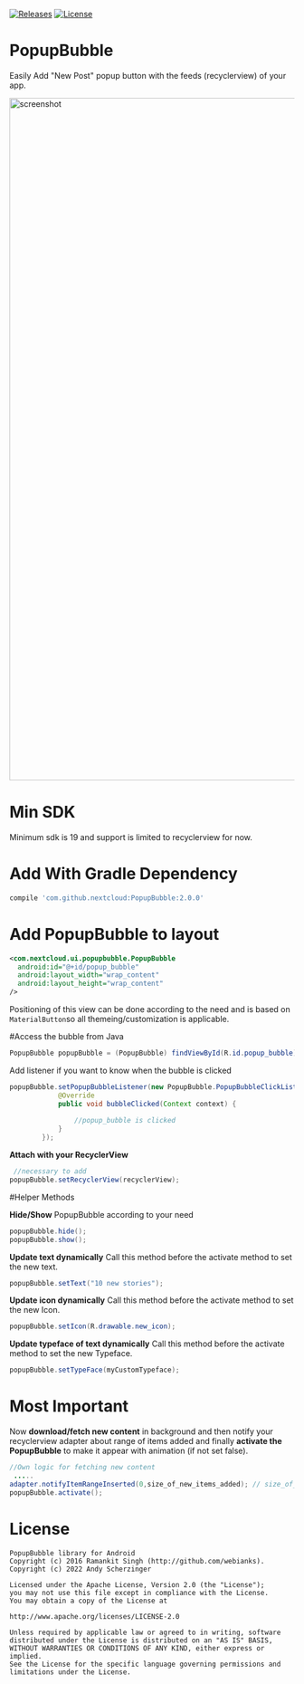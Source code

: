 [![Releases](https://img.shields.io/github/release/nextcloud/android.svg)](https://github.com/nextcloud/PopupBubble/releases/latest)
[![License](https://img.shields.io/badge/License-Apache--2.0-brightgreen.svg)](https://github.com/nextcloud/PopupBubble/blob/master/LICENCE)

# PopupBubble

Easily Add  "New Post" popup button with the feeds (recyclerview) of your app.

<img src="/docs/screenshot1.png" alt="screenshot" height="1206" width="540">

# Min SDK

Minimum sdk is 19 and support is limited to recyclerview for now.

# Add With Gradle Dependency

```groovy
compile 'com.github.nextcloud:PopupBubble:2.0.0'
```

# Add PopupBubble to layout

```xml
<com.nextcloud.ui.popupbubble.PopupBubble
  android:id="@+id/popup_bubble"
  android:layout_width="wrap_content"
  android:layout_height="wrap_content"
/>
```

Positioning of this view can be done according to the need and is based on `MaterialButton`so all themeing/customization is applicable.

#Access the bubble from Java

```java
PopupBubble popupBubble = (PopupBubble) findViewById(R.id.popup_bubble);
```

Add listener if you want to know when the bubble is clicked

```java
popupBubble.setPopupBubbleListener(new PopupBubble.PopupBubbleClickListener() {
            @Override
            public void bubbleClicked(Context context) {
  
                //popup_bubble is clicked  
            }
        });
```
**Attach with your RecyclerView**
```java
 //necessary to add
popupBubble.setRecyclerView(recyclerView);
```

#Helper Methods

**Hide/Show** PopupBubble according to your need

```java
popupBubble.hide();
popupBubble.show();
```

**Update text dynamically**
Call this method before the activate method to set the new text.

```java
popupBubble.setText("10 new stories");
```

**Update icon dynamically**
Call this method before the activate method to set the new Icon.

```java
popupBubble.setIcon(R.drawable.new_icon);
```

**Update typeface of text dynamically**
Call this method before the activate method to set the new Typeface.

```java
popupBubble.setTypeFace(myCustomTypeface);
```

# Most Important

Now <b>download/fetch new content</b> in background and then notify your recyclerview adapter about range of items added and finally <b>activate the PopupBubble</b> to make it appear with animation (if not set false).

```java
//Own logic for fetching new content
 .....      
adapter.notifyItemRangeInserted(0,size_of_new_items_added); // size_of_new_items_added = 10 if 10 new items are added.
popupBubble.activate(); 
```

# License

```
PopupBubble library for Android
Copyright (c) 2016 Ramankit Singh (http://github.com/webianks).
Copyright (c) 2022 Andy Scherzinger

Licensed under the Apache License, Version 2.0 (the "License");
you may not use this file except in compliance with the License.
You may obtain a copy of the License at

http://www.apache.org/licenses/LICENSE-2.0

Unless required by applicable law or agreed to in writing, software
distributed under the License is distributed on an "AS IS" BASIS,
WITHOUT WARRANTIES OR CONDITIONS OF ANY KIND, either express or implied.
See the License for the specific language governing permissions and
limitations under the License.
```
